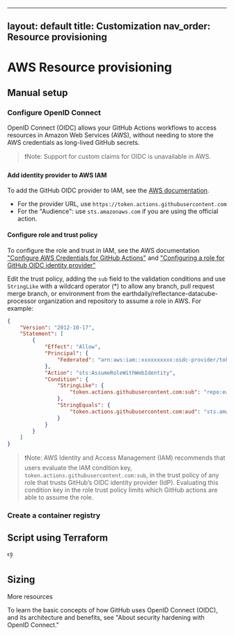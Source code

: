 
---
layout: default
title: Customization
nav_order: Resource provisioning
---

# AWS Resource provisioning

## Manual setup

### Configure OpenID Connect
OpenID Connect (OIDC) allows your GitHub Actions workflows to access resources in Amazon Web Services (AWS), without needing to store the AWS credentials as long-lived GitHub secrets.

>❗Note: Support for custom claims for OIDC is unavailable in AWS.

#### Add identity provider to AWS IAM
To add the GitHub OIDC provider to IAM, see the [AWS documentation](https://docs.aws.amazon.com/IAM/latest/UserGuide/id_roles_providers_create_oidc.html).

 - For the provider URL, use `https://token.actions.githubusercontent.com`
 - For the "Audience": use `sts.amazonaws.com` if you are using the official action.

#### Configure role and trust policy

To configure the role and trust in IAM, see the AWS documentation ["Configure AWS Credentials for GitHub Actions"](https://github.com/aws-actions/configure-aws-credentials#configure-aws-credentials-for-github-actions) and ["Configuring a role for GitHub OIDC identity provider"](https://docs.aws.amazon.com/IAM/latest/UserGuide/id_roles_create_for-idp_oidc.html#idp_oidc_Create_GitHub)

Edit the trust policy, adding the `sub` field to the validation conditions and use `StringLike` with a wildcard operator (*) to allow any branch, pull request merge branch, or environment from the earthdaily/reflectance-datacube-processor organization and repository to assume a role in AWS. For example:

```json
{
    "Version": "2012-10-17",
    "Statement": [
        {
            "Effect": "Allow",
            "Principal": {
                "Federated": "arn:aws:iam::xxxxxxxxxx:oidc-provider/token.actions.githubusercontent.com"
            },
            "Action": "sts:AssumeRoleWithWebIdentity",
            "Condition": {
                "StringLike": {
                    "token.actions.githubusercontent.com:sub": "repo:earthdaily/reflectance-datacube-processor:*"
                },
                "StringEquals": {
                    "token.actions.githubusercontent.com:aud": "sts.amazonaws.com"
                }
            }
        }
    ]
}
```

>❗Note: AWS Identity and Access Management (IAM) recommends that users evaluate the IAM condition key, `token.actions.githubusercontent.com:sub`, in the trust policy of any role that trusts GitHub’s OIDC identity provider (IdP). Evaluating this condition key in the role trust policy limits which GitHub actions are able to assume the role.

### Create a container registry


## Script using Terraform

👎

## Sizing


More resources 

To learn the basic concepts of how GitHub uses OpenID Connect (OIDC), and its architecture and benefits, see "About security hardening with OpenID Connect."
